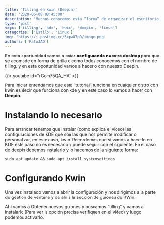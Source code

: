 ```yaml
---
title: 'Tilling en kwin (Deepin)'
date: '2020-06-08 08:45:00'
description: 'Muchos conocemos esta “forma” de organizar el escritorio en grillas auto acomodables que nos permiten manejar de una forma más simple el escritorio'
type: 'post'
tags: ['tilling', 'kde', 'kwin', 'deepin', 'linux']
categories: ['Estilo', 'Linux']
img: 'https://i.postimg.cc/3xpw07pD/image.png'
authors: ['PatoJAD']
---
```


En esta oportunidad vamos a estar **configurando nuestro desktop** para que se acomode en forma de grilla o como todos conocemos con el nombre de tilling. y en esta oportunidad vamos a hacerlo con nuestro Deepin.

{{< youtube id="rGom75QA_HA" >}}

Para iniciar entendamos que este “tutorial” funciona en cualquier distro con kwin es decir que funciona con kde y en este caso lo vamos a hacer con **Deepin**.

# Instalando lo necesario

Para arrancar tenemos que instalar (como explica el video) las configuraciones de KDE que son las que nos permite modificar o personalizar, en este caso, kwin. Recordemos que si vamos a hacerlo en KDE este paso no es necesario y puede seguir con el siguiente. En el caso de deepin debemos instalarlo y lo hacemos de la siguiente forma:

    sudo apt update && sudo apt install systemsettings

# Configurando Kwin

Una vez instalado vamos a abrir la configuración y nos dirigimos a la parte de gestión de ventana y de ahí a la sección de guiones de KWin.

Ahí vamos a Obtener nuevos guiones y buscamos “tilling” y vamos a instalarlo (Para ver la opción precisa verifiquen en el video) y luego podemos activarlo.
